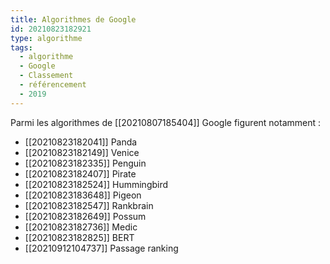 ```yaml
---
title: Algorithmes de Google
id: 20210823182921
type: algorithme
tags:
  - algorithme
  - Google
  - Classement
  - référencement
  - 2019
---
```


Parmi les algorithmes de [[20210807185404]] Google figurent notamment :
*  [[20210823182041]] Panda
*  [[20210823182149]] Venice
*  [[20210823182335]] Penguin
*  [[20210823182407]] Pirate
*  [[20210823182524]] Hummingbird
*  [[20210823183648]] Pigeon
*  [[20210823182547]] Rankbrain
*  [[20210823182649]] Possum
*  [[20210823182736]] Medic
*  [[20210823182825]] BERT
*  [[20210912104737]] Passage ranking